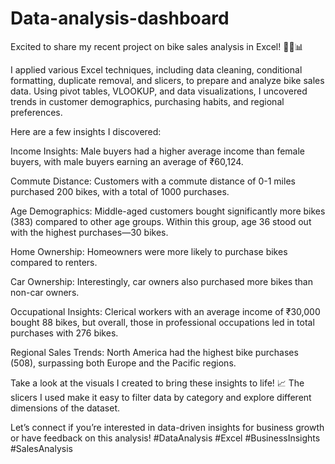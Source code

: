 # Data-analysis-dashboard
Excited to share my recent project on bike sales analysis in Excel! 🚴‍♂️📊

I applied various Excel techniques, including data cleaning, conditional formatting, duplicate removal, and slicers, to prepare and analyze bike sales data. Using pivot tables, VLOOKUP, and data visualizations, I uncovered trends in customer demographics, purchasing habits, and regional preferences.

Here are a few insights I discovered:

Income Insights: Male buyers had a higher average income than female buyers, with male buyers earning an average of ₹60,124.

Commute Distance: Customers with a commute distance of 0-1 miles purchased  200 bikes, with a total of 1000 purchases.

Age Demographics: Middle-aged customers bought significantly more bikes (383) compared to other age groups. Within this group, age 36 stood out with the highest purchases—30 bikes.

Home Ownership: Homeowners were more likely to purchase bikes compared to renters.

Car Ownership: Interestingly, car owners also purchased more bikes than non-car owners.

Occupational Insights: Clerical workers with an average income of ₹30,000 bought 88 bikes, but overall, those in professional occupations led in total purchases with 276 bikes.

Regional Sales Trends: North America had the highest bike purchases (508), surpassing both Europe and the Pacific regions.

Take a look at the visuals I created to bring these insights to life! 📈 The slicers I used make it easy to filter data by category and explore different dimensions of the dataset.

Let’s connect if you’re interested in data-driven insights for business growth or have feedback on this analysis! #DataAnalysis #Excel #BusinessInsights #SalesAnalysis
